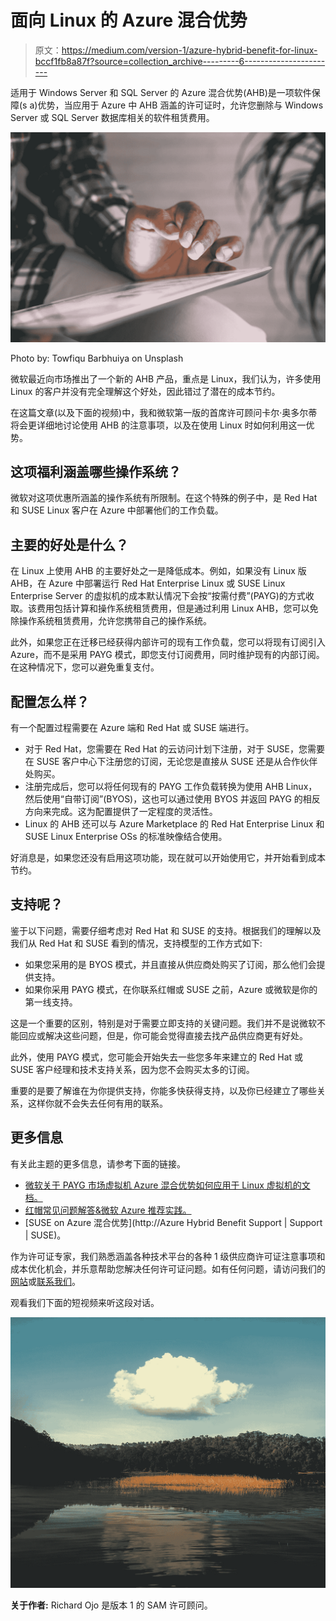 # 面向 Linux 的 Azure 混合优势

> 原文：<https://medium.com/version-1/azure-hybrid-benefit-for-linux-bccf1fb8a87f?source=collection_archive---------6----------------------->

适用于 Windows Server 和 SQL Server 的 Azure 混合优势(AHB)是一项软件保障(s a)优势，当应用于 Azure 中 AHB 涵盖的许可证时，允许您删除与 Windows Server 或 SQL Server 数据库相关的软件租赁费用。

![](img/7e20c87cf2ad3ad6048a81c9ad2fad85.png)

Photo by: Towfiqu Barbhuiya on Unsplash

微软最近向市场推出了一个新的 AHB 产品，重点是 Linux，我们认为，许多使用 Linux 的客户并没有完全理解这个好处，因此错过了潜在的成本节约。

在这篇文章(以及下面的视频)中，我和微软第一版的首席许可顾问卡尔·奥多尔蒂将会更详细地讨论使用 AHB 的注意事项，以及在使用 Linux 时如何利用这一优势。

## **这项福利涵盖哪些操作系统？**

微软对这项优惠所涵盖的操作系统有所限制。在这个特殊的例子中，是 Red Hat 和 SUSE Linux 客户在 Azure 中部署他们的工作负载。

## **主要的好处是什么？**

在 Linux 上使用 AHB 的主要好处之一是降低成本。例如，如果没有 Linux 版 AHB，在 Azure 中部署运行 Red Hat Enterprise Linux 或 SUSE Linux Enterprise Server 的虚拟机的成本默认情况下会按“按需付费”(PAYG)的方式收取。该费用包括计算和操作系统租赁费用，但是通过利用 Linux AHB，您可以免除操作系统租赁费用，允许您携带自己的操作系统。

此外，如果您正在迁移已经获得内部许可的现有工作负载，您可以将现有订阅引入 Azure，而不是采用 PAYG 模式，即您支付订阅费用，同时维护现有的内部订阅。在这种情况下，您可以避免重复支付。

## **配置怎么样？**

有一个配置过程需要在 Azure 端和 Red Hat 或 SUSE 端进行。

*   对于 Red Hat，您需要在 Red Hat 的云访问计划下注册，对于 SUSE，您需要在 SUSE 客户中心下注册您的订阅，无论您是直接从 SUSE 还是从合作伙伴处购买。
*   注册完成后，您可以将任何现有的 PAYG 工作负载转换为使用 AHB Linux，然后使用“自带订阅”(BYOS)，这也可以通过使用 BYOS 并返回 PAYG 的相反方向来完成。这为配置提供了一定程度的灵活性。
*   Linux 的 AHB 还可以与 Azure Marketplace 的 Red Hat Enterprise Linux 和 SUSE Linux Enterprise OSs 的标准映像结合使用。

好消息是，如果您还没有启用这项功能，现在就可以开始使用它，并开始看到成本节约。

## **支持呢？**

鉴于以下问题，需要仔细考虑对 Red Hat 和 SUSE 的支持。根据我们的理解以及我们从 Red Hat 和 SUSE 看到的情况，支持模型的工作方式如下:

*   如果您采用的是 BYOS 模式，并且直接从供应商处购买了订阅，那么他们会提供支持。
*   如果你采用 PAYG 模式，在你联系红帽或 SUSE 之前，Azure 或微软是你的第一线支持。

这是一个重要的区别，特别是对于需要立即支持的关键问题。我们并不是说微软不能回应或解决这些问题，但是，你可能会觉得直接去找产品供应商更有好处。

此外，使用 PAYG 模式，您可能会开始失去一些您多年来建立的 Red Hat 或 SUSE 客户经理和技术支持关系，因为您不会购买太多的订阅。

重要的是要了解谁在为你提供支持，你能多快获得支持，以及你已经建立了哪些关系，这样你就不会失去任何有用的联系。

## **更多信息**

有关此主题的更多信息，请参考下面的链接。

*   [微软关于 PAYG 市场虚拟机 Azure 混合优势如何应用于 Linux 虚拟机的文档。](https://docs.microsoft.com/en-us/azure/virtual-machines/linux/azure-hybrid-benefit-linux)
*   [红帽常见问题解答&微软 Azure 推荐实践。](https://access.redhat.com/articles/2758981#can-i-use-my-existing-red-hat-enterprise-linux-subscription-for-microsoft-azure-2)
*   [SUSE on Azure 混合优势](http://Azure Hybrid Benefit Support | Support | SUSE)。

作为许可证专家，我们熟悉涵盖各种技术平台的各种 1 级供应商许可证注意事项和成本优化机会，并乐意帮助您解决任何许可证问题。如有任何问题，请访问我们的[网站](https://www.version1.com/it-service/software-asset-management/)或[联系我们](https://www.version1.com/contact/)。

观看我们下面的短视频来听这段对话。

![](img/a3a854d62d17f03b87f8fa0d66031139.png)

**关于作者:** Richard Ojo 是版本 1 的 SAM 许可顾问。